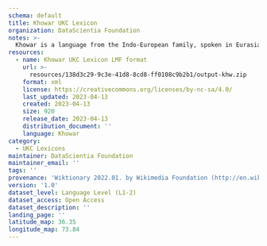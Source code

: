 ```yaml
---
schema: default
title: Khowar UKC Lexicon
organization: DataScientia Foundation
notes: >-
  Khowar is a language from the Indo-European family, spoken in Eurasia. The UKC Lexicon of Khowar is represented as a lexico-semantic network. It consists of words, word senses, synsets, as well as sense-level and synset-level relationships.
resources:
  - name: Khowar UKC Lexicon LMF format
    url: >-
      resources/138d3c29-9c3e-41d8-8cd8-ff0108c9b2b1/output-khw.zip
    format: xml
    license: https://creativecommons.org/licenses/by-nc-sa/4.0/
    last_updated: 2023-04-13
    created: 2023-04-13
    size: 920
    release_date: 2023-04-13
    distribution_document: ''
    language: Khowar
category:
  - UKC Lexicons
maintainer: DataScientia Foundation
maintainer_email: ''
tags: ''
provenance: 'Wiktionary 2022.01. by Wikimedia Foundation (http://en.wiktionary.org); Princeton WordNet 2.1 by Princeton University (https://wordnet.princeton.edu)'
version: '1.0'
dataset_level: Language Level (L1-2)
dataset_access: Open Access
dataset_description: ''
landing_page: ''
latitude_map: 36.35
longitude_map: 73.84
---
```

